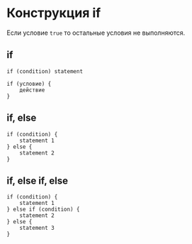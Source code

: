 # Конструкция if
Если условие `true` то остальные условия не выполняются.

## if
    if (condition) statement

    if (условие) {
        действие
    }

## if, else
    if (condition) {
        statement 1
    } else {
        statement 2
    }

## if, else if, else
    if (condition) {
        statement 1
    } else if (condition) {
        statement 2
    } else {
        statement 3
    }